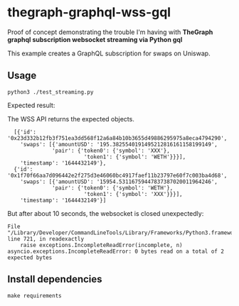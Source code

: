 # thegraph-graphql-wss-gql

Proof of concept demonstrating the trouble I'm having with **TheGraph graphql subscription websocket streaming via Python gql**

This example creates a GraphQL subscription for swaps on Uniswap.

## Usage

```{bash}
python3 ./test_streaming.py
```

Expected result:

The WSS API returns the expected objects.

```{json}
  [{'id': '0x23d332b12fb3f751ea3dd568f12a6a84b10b3655d49886295975a8eca4794290',
    'swaps': [{'amountUSD': '195.3825540191495212816161158199149',
              'pair': {'token0': {'symbol': 'XXX'},
                        'token1': {'symbol': 'WETH'}}}],
    'timestamp': '1644432149'},
  {'id': '0x1f70f66aa7d096442e2f275d3e46060bc4917faef11b23797e60f7c003ba4d68',
    'swaps': [{'amountUSD': '15954.53116759447837387020011964246',
              'pair': {'token0': {'symbol': 'WETH'},
                        'token1': {'symbol': 'XXX'}}}],
    'timestamp': '1644432149'}]
```

But after about 10 seconds, the websocket is closed unexpectedly:

```{txt}
File "/Library/Developer/CommandLineTools/Library/Frameworks/Python3.framework/Versions/3.8/lib/python3.8/asyncio/streams.py", line 721, in readexactly
    raise exceptions.IncompleteReadError(incomplete, n)
asyncio.exceptions.IncompleteReadError: 0 bytes read on a total of 2 expected bytes
```

## Install dependencies

```{bash}
make requirements
```

<!--
git clone \
  -c core.sshCommand="/usr/bin/ssh -o IdentitiesOnly=yes -i ~/.ssh/0xidm" \
  git@github.com:0xidm/0xidm.git

git config --local user.email "0xidm"
git config --local user.name "0xidm"
-->
